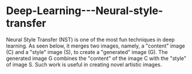 # Deep-Learning---Neural-style-transfer
Neural Style Transfer (NST) is one of the most fun techniques in deep learning. As seen below, it merges two images, namely, a "content" image (C) and a "style" image (S), to create a "generated" image (G). The generated image G combines the "content" of the image C with the "style" of image S.
Such work is useful in creating novel artistic images.
